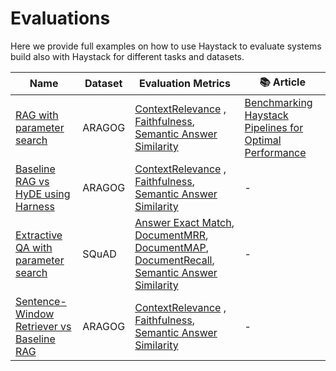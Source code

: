 # Evaluations

Here we provide full examples on how to use Haystack to evaluate systems build also with Haystack for different tasks and datasets.

Name                                                                      | Dataset       | Evaluation Metrics                                                                                                                                                                                                                                                                                                                                                                                               | 📚 Article|
--------------------------------------------------------------------------|---------------|------------------------------------------------------------------------------------------------------------------------------------------------------------------------------------------------------------------------------------------------------------------------------------------------------------------------------------------------------------------------------------------------------------------|-----------|
[RAG with parameter search](evaluation_aragog.py)                         | ARAGOG        | [ContextRelevance](https://docs.haystack.deepset.ai/docs/contextrelevanceevaluator) , [Faithfulness](https://docs.haystack.deepset.ai/docs/faithfulnessevaluator), [Semantic Answer Similarity](https://docs.haystack.deepset.ai/docs/sasevaluator)                                                                                                                                                              |[Benchmarking Haystack Pipelines for Optimal Performance](https://haystack.deepset.ai/blog/benchmarking-haystack-pipelines)|
[Baseline RAG vs HyDE using Harness](evaluation_aragog_harness.py)        | ARAGOG        | [ContextRelevance](https://docs.haystack.deepset.ai/docs/contextrelevanceevaluator) , [Faithfulness](https://docs.haystack.deepset.ai/docs/faithfulnessevaluator), [Semantic Answer Similarity](https://docs.haystack.deepset.ai/docs/sasevaluator)                                                                                                                                                              | -                                                                                                                                                                                                                                             |
[Extractive QA with parameter search](evaluation_squad_extractive_qa.py)  | SQuAD         | [Answer Exact Match](https://docs.haystack.deepset.ai/docs/answerexactmatchevaluator), [DocumentMRR](https://docs.haystack.deepset.ai/docs/documentmrrevaluator), [DocumentMAP](https://docs.haystack.deepset.ai/docs/documentmapevaluator), [DocumentRecall](https://docs.haystack.deepset.ai/docs/documentrecallevaluator), [Semantic Answer Similarity](https://docs.haystack.deepset.ai/docs/sasevaluator)   | -                                                                                   |
[Sentence-Window Retriever vs Baseline RAG](evaluation_sentence_window_retrieval.py) | ARAGOG | [ContextRelevance](https://docs.haystack.deepset.ai/docs/contextrelevanceevaluator) , [Faithfulness](https://docs.haystack.deepset.ai/docs/faithfulnessevaluator), [Semantic Answer Similarity](https://docs.haystack.deepset.ai/docs/sasevaluator)                                                                                                                                                              | -                                                                                                                                                                                                                                             |